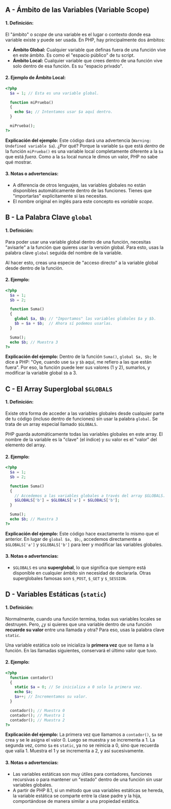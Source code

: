 ## A - Ámbito de las Variables (Variable Scope)

#### 1. **Definición:**

El "ámbito" o *scope* de una variable es el lugar o contexto donde esa variable existe y puede ser usada. En PHP, hay principalmente dos ámbitos:

*   **Ámbito Global:** Cualquier variable que definas fuera de una función vive en este ámbito. Es como el "espacio público" de tu script.
*   **Ámbito Local:** Cualquier variable que crees dentro de una función vive solo dentro de esa función. Es su "espacio privado".

#### 2. **Ejemplo de Ámbito Local:**

```php
<?php
  $a = 1; // Esta es una variable global.

  function miPrueba()
  {
    echo $a; // Intentamos usar $a aquí dentro.
  }

  miPrueba();
?>
```

**Explicación del ejemplo:**
Este código dará una advertencia (`Warning: Undefined variable $a`). ¿Por qué? Porque la variable `$a` que está *dentro* de la función `miPrueba()` es una variable local completamente diferente a la `$a` que está *fuera*. Como a la `$a` local nunca le dimos un valor, PHP no sabe qué mostrar.

#### 3. **Notas o advertencias:**

*   A diferencia de otros lenguajes, las variables globales no están disponibles automáticamente dentro de las funciones. Tienes que "importarlas" explícitamente si las necesitas.
*   El nombre original en inglés para este concepto es *variable scope*.

## B - La Palabra Clave `global`

#### 1. **Definición:**

Para poder usar una variable global dentro de una función, necesitas "avisarle" a la función que quieres usar la versión global. Para esto, usas la palabra clave `global` seguida del nombre de la variable.

Al hacer esto, creas una especie de "acceso directo" a la variable global desde dentro de la función.

#### 2. **Ejemplo:**

```php
<?php
  $a = 1;
  $b = 2;

  function Suma()
  {
    global $a, $b; // "Importamos" las variables globales $a y $b.
    $b = $a + $b;  // Ahora sí podemos usarlas.
  }

  Suma();
  echo $b; // Muestra 3
?>
```

**Explicación del ejemplo:**
Dentro de la función `Suma()`, `global $a, $b;` le dice a PHP: "Oye, cuando use `$a` y `$b` aquí, me refiero a las que están fuera". Por eso, la función puede leer sus valores (1 y 2), sumarlos, y modificar la variable global `$b` a 3.

## C - El Array Superglobal `$GLOBALS`

#### 1. **Definición:**

Existe otra forma de acceder a las variables globales desde cualquier parte de tu código (incluso dentro de funciones) sin usar la palabra `global`. Se trata de un array especial llamado `$GLOBALS`.

PHP guarda automáticamente todas las variables globales en este array. El nombre de la variable es la "clave" (el índice) y su valor es el "valor" del elemento del array.

#### 2. **Ejemplo:**

```php
<?php
  $a = 1;
  $b = 2;

  function Suma()
  {
    // Accedemos a las variables globales a través del array $GLOBALS.
    $GLOBALS['b'] = $GLOBALS['a'] + $GLOBALS['b'];
  }

  Suma();
  echo $b; // Muestra 3
?>
```

**Explicación del ejemplo:**
Este código hace exactamente lo mismo que el anterior. En lugar de `global $a, $b;`, accedemos directamente a `$GLOBALS['a']` y `$GLOBALS['b']` para leer y modificar las variables globales.

#### 3. **Notas o advertencias:**

*   `$GLOBALS` es una **superglobal**, lo que significa que siempre está disponible en cualquier ámbito sin necesidad de declararla. Otras superglobales famosas son `$_POST`, `$_GET` y `$_SESSION`.

## D - Variables Estáticas (`static`)

#### 1. **Definición:**

Normalmente, cuando una función termina, todas sus variables locales se destruyen. Pero, ¿y si quieres que una variable dentro de una función **recuerde su valor** entre una llamada y otra? Para eso, usas la palabra clave `static`.

Una variable estática solo se inicializa la **primera vez** que se llama a la función. En las llamadas siguientes, conservará el último valor que tuvo.

#### 2. **Ejemplo:**

```php
<?php
  function contador()
  {
    static $a = 0; // Se inicializa a 0 solo la primera vez.
    echo $a;
    $a++; // Incrementamos su valor.
  }

  contador(); // Muestra 0
  contador(); // Muestra 1
  contador(); // Muestra 2
?>
```

**Explicación del ejemplo:**
La primera vez que llamamos a `contador()`, `$a` se crea y se le asigna el valor 0. Luego se muestra y se incrementa a 1. La segunda vez, como `$a` es `static`, ya no se reinicia a 0, sino que recuerda que valía 1. Muestra el 1 y se incrementa a 2, y así sucesivamente.

#### 3. **Notas o advertencias:**

*   Las variables estáticas son muy útiles para contadores, funciones recursivas o para mantener un "estado" dentro de una función sin usar variables globales.
*   A partir de PHP 8.1, si un método que usa variables estáticas se hereda, la variable estática se comparte entre la clase padre y la hija, comportándose de manera similar a una propiedad estática.
